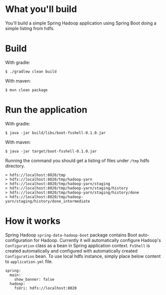 # What you'll build

You'll build a simple Spring Hadoop application using Spring Boot
doing a simple listing from hdfs.

# Build

With gradle:
```
$ ./gradlew clean build
```

With maven:
```
$ mvn clean package
```

# Run the application

With gradle:
```
$ java -jar build/libs/boot-fsshell-0.1.0.jar
```

With maven:
```
$ java -jar target/boot-fsshell-0.1.0.jar
```

Running the command you should get a listing of files under `/tmp` hdfs directory.

```
> hdfs://localhost:8020/tmp
> hdfs://localhost:8020/tmp/hadoop-yarn
> hdfs://localhost:8020/tmp/hadoop-yarn/staging
> hdfs://localhost:8020/tmp/hadoop-yarn/staging/history
> hdfs://localhost:8020/tmp/hadoop-yarn/staging/history/done
> hdfs://localhost:8020/tmp/hadoop-yarn/staging/history/done_intermediate
```

# How it works

Spring Hadoop `spring-data-hadoop-boot` package contains Boot auto-configuration
for Hadoop. Currently it will automatically configure Hadoop's `Configuration` class
as a bean in Spring application context. `FsShell` is created automatically and
configured with automatically created `Configuration` bean. To use local
hdfs instance, simply place below content to `application.yml` file.


```
spring:
  main:
    show_banner: false
  hadoop:
    fsUri: hdfs://localhost:8020
```

